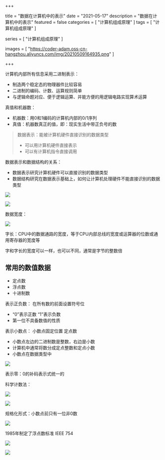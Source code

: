 

+++

title = "数据在计算机中的表示"
date = "2021-05-17"
description = "数据在计算机中的表示"
featured = false
categories = [
  "计算机组成原理"
]
tags = [
  "计算机组成原理"
]

series = [
  "计算机组成原理"
]

images = [ "https://coder-adam.oss-cn-hangzhou.aliyuncs.com/img/20210509164935.png"
]

+++

<!--more-->

计算机内部所有信息采用二进制表示：

+ 制造两个稳定态的物理器件比较容易
+ 二进制的编码、计数、运算规则简单
+ 与逻辑命题对应、便于逻辑运算、并能方便的用逻辑电路实现算术运算

真值和机器数：

+ 机器数：用0和1编码的计算机内部的0/1序列
+ 真值：机器数真正的值，即：现实生活中带正负号的数

> 数据表示：能被计算机硬件直接识别的数据类型
>
> + 可以用计算机硬件直接表示
> + 可以有计算机指令直接调用



数据表示和数据结构的关系：

+ 数据表示研究计算机硬件可以直接识别的数据类型
+ 数据结构研究在数据表示基础上，如何让计算机处理硬件不能直接识别的数据类型

![](https://coder-adam.oss-cn-hangzhou.aliyuncs.com/img/20210509164935.png)



![](https://coder-adam.oss-cn-hangzhou.aliyuncs.com/img/image-20210509164802931.png)



数据宽度：

![](https://coder-adam.oss-cn-hangzhou.aliyuncs.com/img/image-20210509165104815.png)

字长：CPU中的数据通路的宽度，等于CPU内部总线的宽度或运算器的位数或通用寄存器的宽度等

字和字长的宽度可以一样，也可以不同，通常是字节的整数倍



## 常用的数值数据

+ 定点数
+ 浮点数
+ 十进制数

表示正负数： 在所有数的前面设置符号位

+ “0”表示正数 “1”表示负数
+ 第一位不具备数值的性质

表示小数点： 小数点固定位置  定点数

+ 小数点左边的二进制数是整数，右边是小数
+ 计算机中通常将数分成定点整数和定点小数
+ 小数点在数据类型中

![](https://coder-adam.oss-cn-hangzhou.aliyuncs.com/img/image-20210509170058509.png)

表示零：0的补码表示式统一的



科学计数法：

![](https://coder-adam.oss-cn-hangzhou.aliyuncs.com/img/20210509185023.png)

![](https://coder-adam.oss-cn-hangzhou.aliyuncs.com/img/20210509185124.png)

规格化形式：小数点前只有一位非0数

![](https://coder-adam.oss-cn-hangzhou.aliyuncs.com/img/20210509185654.png)

1985年制定了浮点数标准 IEEE 754

![](https://coder-adam.oss-cn-hangzhou.aliyuncs.com/img/20210509190347.png)

![](https://coder-adam.oss-cn-hangzhou.aliyuncs.com/img/image-20210509191458579.png)



